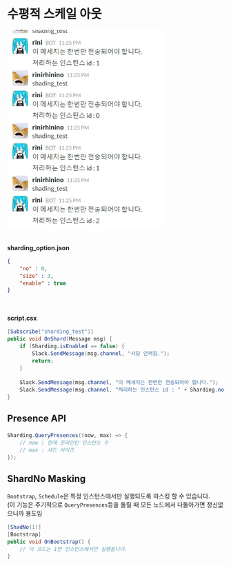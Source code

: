 수평적 스케일 아웃
====
![shad](img/1463063163965.jpg)<br><br>

__sharding_option.json__
```json
{
    "no" : 0,
    "size" : 3,
    "enable" : true
}
```

<br><br>
__script.csx__
```cs
[Subscribe("sharding_test")]
public void OnShard(Message msg) {
    if (Sharding.isEnabled == false) {
        Slack.SendMessage(msg.channel, "샤딩 안켜짐.");
        return;
    } 
    
    Slack.SendMessage(msg.channel, "이 메세지는 한번만 전송되어야 합니다.");
    Slack.SendMessage(msg.channel, "처리하는 인스턴스 id : " + Sharding.no.ToString());
}
```

Presence API
----
```cs
Sharding.QueryPresences((now, max) => {
    // now : 현재 온라인인 인스턴스 수
    // max : 샤드 사이즈
});
```

ShardNo Masking
----
`Bootstrap`, `Schedule`은 특정 인스턴스에서만 실행되도록 마스킹 할 수 있습니다.<br>
(이 기능은 주기적으로 `QueryPresences`등을 돌릴 때 모든 노드에서 다돌아가면 정신없으니까 용도임
```cs
[ShadNo(1)]
[Bootstrap]
public void OnBootstrap() {
    // 이 코드는 1번 인스턴스에서만 실행됩니다.
}
```
